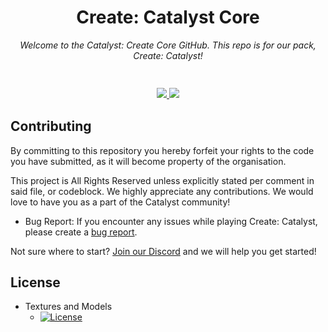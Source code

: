 <h1 align="center">Create: Catalyst Core</h1> 

<p align="center">
  <i>Welcome to the Catalyst: Create Core GitHub. This repo is for our pack, Create: Catalyst!</i>
</p>

<h3 align="center">
  <!--<a href="https://github.com/Catalyst-Studios/catalystguides/pulls">
    <img src="https://img.shields.io/github/issues-pr/Catalyst-Studios/Little-Bit-Large.svg">
  </a>-->
  <a href="https://github.com/Catalyst-Studios/Catalyst-Create-Core/issues>
    <img src="https://img.shields.io/github/issues/Catalyst-Studios/Create_Pack.svg">
  </a>
</br>
  <!--<a href="https://legacy.curseforge.com/minecraft/modpacks/little-bit-large">
    <img src="https://cf.way2muchnoise.eu/author/CatalystStudios.svg">
  </a>-->
  <a href="https://discord.gg/YCHPXeW9GZ">
    <img src="https://img.shields.io/discord/1131757660253995029?label=Discord&color=5865F2">
  </a>
  <a href="https://twitter.com/CatalystModpack">
    <img src="https://img.shields.io/twitter/follow/CatalystModpack?style=social">
  </a>
</h3>

## Contributing

By committing to this repository you hereby forfeit your rights to the code you have submitted, as it will become property of the organisation. 

This project is All Rights Reserved unless explicitly stated per comment in said file, or codeblock. We highly appreciate any contributions. We would love to have you as a part of the Catalyst community!

- Bug Report: If you encounter any issues while playing Create: Catalyst, please create a [bug report](https://github.com/Catalyst-Studios/Create_Pack/issues/new).

Not sure where to start? [Join our Discord](https://discord.gg/YCHPXeW9GZ) and we will help you get started!







## License


* Textures and Models
  - [![License](https://img.shields.io/badge/License-CC%20BY--NC--SA%203.0-yellow.svg?style=flat-square)](https://creativecommons.org/licenses/by-nc-sa/3.0/)

